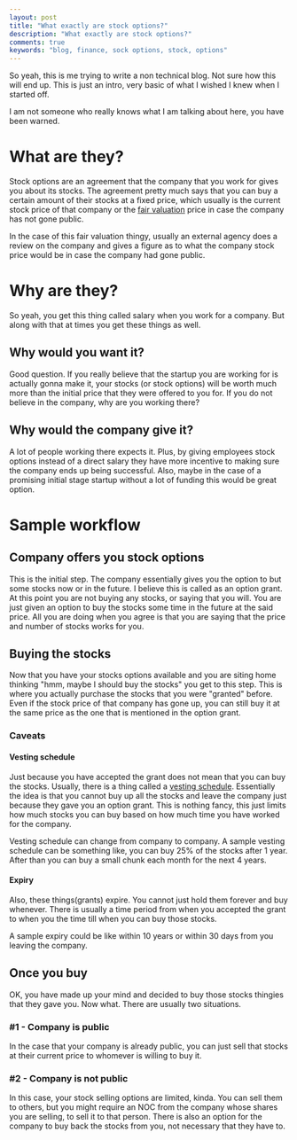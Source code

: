```yaml
---
layout: post
title: "What exactly are stock options?"
description: "What exactly are stock options?"
comments: true
keywords: "blog, finance, sock options, stock, options"
---
```


So yeah, this is me trying to write a non technical blog. Not sure how this will end up.
This is just an intro, very basic of what I wished I knew when I started off.

I am not someone who really knows what I am talking about here, you have been warned.

# What are they?

Stock options are an agreement that the company that you work for gives you about its stocks.
The agreement pretty much says that you can buy a certain amount of their stocks at a fixed price, which usually is the
current stock price of that company or the [fair valuation](https://www.investopedia.com/terms/f/fairvalue.asp) price 
in case the company has not gone public.

In the case of this fair valuation thingy, usually an external agency does a review on the company and gives a figure as
to what the company stock price would be in case the company had gone public.

# Why are they?

So yeah, you get this thing called salary when you work for a company.
But along with that at times you get these things as well.

## Why would you want it?

Good question. If you really believe that the startup you are working for is actually gonna make it, your stocks (or
stock options) will be worth much more than the initial price that they were offered to you for. If you do not believe
in the company, why are you working there?

## Why would the company give it?

A lot of people working there expects it. Plus, by giving employees stock options instead of a direct salary they have
more incentive to making sure the company ends up being successful. Also, maybe in the case of a promising initial stage
startup without a lot of funding this would be great option.


# Sample workflow

## Company offers you stock options

This is the initial step. The company essentially gives you the option to but some stocks now or in the future.
I believe this is called as an option grant. At this point you are not buying any stocks, or saying that you will.
You are just given an option to buy the stocks some time in the future at the said price. All you are doing when you
agree is that you are saying that the price and number of stocks works for you.

## Buying the stocks

Now that you have your stocks options available and you are siting home thinking "hmm, maybe I should buy the stocks"
you get to this step. This is where you actually purchase the stocks that you were "granted" before. Even if the
stock price of that company has gone up, you can still buy it at the same price as the one that is mentioned in the
option grant.

### Caveats


#### Vesting schedule

Just because you have accepted the grant does not mean that you can buy the stocks. Usually, there is a thing called a
[vesting schedule](https://www.upcounsel.com/vesting-schedule). Essentially the idea is that you cannot buy up all the
stocks and leave the company just because they gave you an option grant. This is nothing fancy, this just limits how
much stocks you can buy based on how much time you have worked for the company.

Vesting schedule can change from company to company. A sample vesting schedule can be something like, you can buy 25% of
the stocks after 1 year. After than you can buy a small chunk each month for the next 4 years.


#### Expiry

Also, these things(grants) expire. You cannot just hold them forever and buy whenever. There is usually a time period
from when you accepted the grant to when you the time till when you can buy those stocks.

A sample expiry could be like within 10 years or within 30 days from you leaving the company.

## Once you buy

OK, you have made up your mind and decided to buy those stocks thingies that they gave you. Now what.
There are usually two situations.

### #1 - Company is public

In the case that your company is already public, you can just sell that stocks at their current price to whomever is
willing to buy it.

### #2 - Company is not public

In this case, your stock selling options are limited, kinda. You can sell them to others, but you might require an NOC
from the company whose shares you are selling, to sell it to that person. There is also an option for the company to buy back
the stocks from you, not necessary that they have to.
